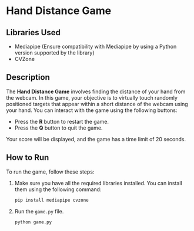 # Hand Distance Game

## Libraries Used
- Mediapipe (Ensure compatibility with Mediapipe by using a Python version supported by the library)
- CVZone

## Description

The **Hand Distance Game** involves finding the distance of your hand from the webcam. In this game, your objective is to virtually touch randomly positioned targets that appear within a short distance of the webcam using your hand. You can interact with the game using the following buttons:

- Press the **R** button to restart the game.
- Press the **Q** button to quit the game.

Your score will be displayed, and the game has a time limit of 20 seconds.


## How to Run

To run the game, follow these steps:

1. Make sure you have all the required libraries installed. You can install them using the following command:
    ```bash
    pip install mediapipe cvzone
    ```

2. Run the `game.py` file.

   ```bash
   python game.py
